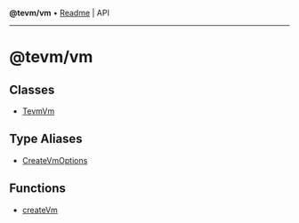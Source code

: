 **@tevm/vm** • [Readme](README.md) \| API

***

# @tevm/vm

## Classes

- [TevmVm](classes/TevmVm.md)

## Type Aliases

- [CreateVmOptions](type-aliases/CreateVmOptions.md)

## Functions

- [createVm](functions/createVm.md)
